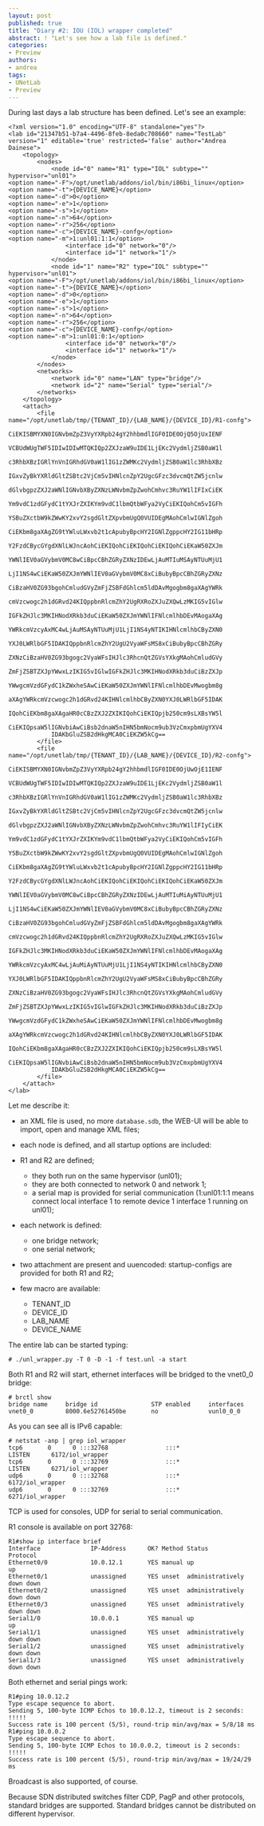 ```yaml
---
layout: post
published: true
title: "Diary #2: IOU (IOL) wrapper completed"
abstract: ! "Let's see how a lab file is defined."
categories:
- Preview
authors:
- andrea
tags:
- UNetLab
- Preview
---
```

During last days a lab structure has been defined. Let's see an example:

~~~
<?xml version="1.0" encoding="UTF-8" standalone="yes"?>
<lab id="21347b51-b7a4-4496-8feb-8eda0c708660" name="TestLab" version="1" editable='true' restricted='false' author="Andrea Dainese">
    <topology>
        <nodes>
            <node id="0" name="R1" type="IOL" subtype="" hypervisor="unl01">
<option name="-F">/opt/unetlab/addons/iol/bin/i86bi_linux</option>
<option name="-t">{DEVICE_NAME}</option>
<option name="-d">0</option>
<option name="-e">1</option>
<option name="-s">1</option>
<option name="-n">64</option>
<option name="-r">256</option>
<option name="-c">{DEVICE_NAME}-confg</option>
<option name="-m">1:unl01:1:1</option>
                <interface id="0" network="0"/>
                <interface id="1" network="1"/>
            </node>
            <node id="1" name="R2" type="IOL" subtype="" hypervisor="unl01">
<option name="-F">/opt/unetlab/addons/iol/bin/i86bi_linux</option>
<option name="-t">{DEVICE_NAME}</option>
<option name="-d">0</option>
<option name="-e">1</option>
<option name="-s">1</option>
<option name="-n">64</option>
<option name="-r">256</option>
<option name="-c">{DEVICE_NAME}-confg</option>
<option name="-m">1:unl01:0:1</option>
                <interface id="0" network="0"/>
                <interface id="1" network="1"/>
            </node>
        </nodes>
        <networks>
            <network id="0" name="LAN" type="bridge"/>
            <network id="2" name="Serial" type="serial"/>
        </networks>
    </topology>
    <attach>
        <file name="/opt/unetlab/tmp/{TENANT_ID}/{LAB_NAME}/{DEVICE_ID}/R1-confg">
            CiEKISBMYXN0IGNvbmZpZ3VyYXRpb24gY2hhbmdlIGF0IDE0OjQ5OjUxIENF
            VCBUdWUgTWF5IDIwIDIwMTQKIQp2ZXJzaW9uIDE1LjEKc2VydmljZSB0aW1l
            c3RhbXBzIGRlYnVnIGRhdGV0aW1lIG1zZWMKc2VydmljZSB0aW1lc3RhbXBz
            IGxvZyBkYXRldGltZSBtc2VjCm5vIHNlcnZpY2UgcGFzc3dvcmQtZW5jcnlw
            dGlvbgpzZXJ2aWNlIGNvbXByZXNzLWNvbmZpZwohCmhvc3RuYW1lIFIxCiEK
            Ym9vdC1zdGFydC1tYXJrZXIKYm9vdC1lbmQtbWFya2VyCiEKIQohCm5vIGFh
            YSBuZXctbW9kZWwKY2xvY2sgdGltZXpvbmUgQ0VUIDEgMAohCmlwIGNlZgoh
            CiEKbm8gaXAgZG9tYWluLWxvb2t1cApubyBpcHY2IGNlZgppcHY2IG11bHRp
            Y2FzdCBycGYgdXNlLWJncAohCiEKIQohCiEKIQohCiEKIQohCiEKaW50ZXJm
            YWNlIEV0aGVybmV0MC8wCiBpcCBhZGRyZXNzIDEwLjAuMTIuMSAyNTUuMjU1
            LjI1NS4wCiEKaW50ZXJmYWNlIEV0aGVybmV0MC8xCiBubyBpcCBhZGRyZXNz
            CiBzaHV0ZG93bgohCmludGVyZmFjZSBFdGhlcm5ldDAvMgogbm8gaXAgYWRk
            cmVzcwogc2h1dGRvd24KIQppbnRlcmZhY2UgRXRoZXJuZXQwLzMKIG5vIGlw
            IGFkZHJlc3MKIHNodXRkb3duCiEKaW50ZXJmYWNlIFNlcmlhbDEvMAogaXAg
            YWRkcmVzcyAxMC4wLjAuMSAyNTUuMjU1LjI1NS4yNTIKIHNlcmlhbCByZXN0
            YXJ0LWRlbGF5IDAKIQppbnRlcmZhY2UgU2VyaWFsMS8xCiBubyBpcCBhZGRy
            ZXNzCiBzaHV0ZG93bgogc2VyaWFsIHJlc3RhcnQtZGVsYXkgMAohCmludGVy
            ZmFjZSBTZXJpYWwxLzIKIG5vIGlwIGFkZHJlc3MKIHNodXRkb3duCiBzZXJp
            YWwgcmVzdGFydC1kZWxheSAwCiEKaW50ZXJmYWNlIFNlcmlhbDEvMwogbm8g
            aXAgYWRkcmVzcwogc2h1dGRvd24KIHNlcmlhbCByZXN0YXJ0LWRlbGF5IDAK
            IQohCiEKbm8gaXAgaHR0cCBzZXJ2ZXIKIQohCiEKIQpjb250cm9sLXBsYW5l
            CiEKIQpsaW5lIGNvbiAwCiBsb2dnaW5nIHN5bmNocm9ub3VzCmxpbmUgYXV4
            IDAKbGluZSB2dHkgMCA0CiEKZW5kCg==
        </file>
        <file name="/opt/unetlab/tmp/{TENANT_ID}/{LAB_NAME}/{DEVICE_ID}/R2-confg">
            CiEKISBMYXN0IGNvbmZpZ3VyYXRpb24gY2hhbmdlIGF0IDE0OjUwOjE1IENF
            VCBUdWUgTWF5IDIwIDIwMTQKIQp2ZXJzaW9uIDE1LjEKc2VydmljZSB0aW1l
            c3RhbXBzIGRlYnVnIGRhdGV0aW1lIG1zZWMKc2VydmljZSB0aW1lc3RhbXBz
            IGxvZyBkYXRldGltZSBtc2VjCm5vIHNlcnZpY2UgcGFzc3dvcmQtZW5jcnlw
            dGlvbgpzZXJ2aWNlIGNvbXByZXNzLWNvbmZpZwohCmhvc3RuYW1lIFIyCiEK
            Ym9vdC1zdGFydC1tYXJrZXIKYm9vdC1lbmQtbWFya2VyCiEKIQohCm5vIGFh
            YSBuZXctbW9kZWwKY2xvY2sgdGltZXpvbmUgQ0VUIDEgMAohCmlwIGNlZgoh
            CiEKbm8gaXAgZG9tYWluLWxvb2t1cApubyBpcHY2IGNlZgppcHY2IG11bHRp
            Y2FzdCBycGYgdXNlLWJncAohCiEKIQohCiEKIQohCiEKIQohCiEKaW50ZXJm
            YWNlIEV0aGVybmV0MC8wCiBpcCBhZGRyZXNzIDEwLjAuMTIuMiAyNTUuMjU1
            LjI1NS4wCiEKaW50ZXJmYWNlIEV0aGVybmV0MC8xCiBubyBpcCBhZGRyZXNz
            CiBzaHV0ZG93bgohCmludGVyZmFjZSBFdGhlcm5ldDAvMgogbm8gaXAgYWRk
            cmVzcwogc2h1dGRvd24KIQppbnRlcmZhY2UgRXRoZXJuZXQwLzMKIG5vIGlw
            IGFkZHJlc3MKIHNodXRkb3duCiEKaW50ZXJmYWNlIFNlcmlhbDEvMAogaXAg
            YWRkcmVzcyAxMC4wLjAuMiAyNTUuMjU1LjI1NS4yNTIKIHNlcmlhbCByZXN0
            YXJ0LWRlbGF5IDAKIQppbnRlcmZhY2UgU2VyaWFsMS8xCiBubyBpcCBhZGRy
            ZXNzCiBzaHV0ZG93bgogc2VyaWFsIHJlc3RhcnQtZGVsYXkgMAohCmludGVy
            ZmFjZSBTZXJpYWwxLzIKIG5vIGlwIGFkZHJlc3MKIHNodXRkb3duCiBzZXJp
            YWwgcmVzdGFydC1kZWxheSAwCiEKaW50ZXJmYWNlIFNlcmlhbDEvMwogbm8g
            aXAgYWRkcmVzcwogc2h1dGRvd24KIHNlcmlhbCByZXN0YXJ0LWRlbGF5IDAK
            IQohCiEKbm8gaXAgaHR0cCBzZXJ2ZXIKIQohCiEKIQpjb250cm9sLXBsYW5l
            CiEKIQpsaW5lIGNvbiAwCiBsb2dnaW5nIHN5bmNocm9ub3VzCmxpbmUgYXV4
            IDAKbGluZSB2dHkgMCA0CiEKZW5kCg==
        </file>
    </attach>
</lab>
~~~

Let me describe it:

* an XML file is used, no more `database.sdb`, the WEB-UI will be able to import, open and manage XML files;
* each node is defined, and all startup options are included:

* R1 and R2 are defined;
    * they both run on the same hypervisor (unl01);
    * they are both connected to network 0 and network 1;
    * a serial map is provided for serial communication (1:unl01:1:1 means connect local interface 1 to remote device 1 interface 1 running on unl01);
* each network is defined:
    * one bridge network;
    * one serial network;
* two attachment are present and uuencoded: startup-configs are provided for both R1 and R2;
* few macro are available:
    * TENANT_ID
    * DEVICE_ID
    * LAB_NAME
    * DEVICE_NAME

The entire lab can be started typing:

~~~
# ./unl_wrapper.py -T 0 -D -1 -f test.unl -a start
~~~

Both R1 and R2 will start, ethernet interfaces will be bridged to the vnet0_0 bridge:

~~~
# brctl show
bridge name     bridge id               STP enabled     interfaces
vnet0_0         8000.6e52761450be       no              vunl0_0_0
~~~

As you can see all is IPv6 capable:

~~~
# netstat -anp | grep iol_wrapper
tcp6       0      0 :::32768                :::*                    LISTEN      6172/iol_wrapper
tcp6       0      0 :::32769                :::*                    LISTEN      6271/iol_wrapper
udp6       0      0 :::32768                :::*                                6172/iol_wrapper
udp6       0      0 :::32769                :::*                                6271/iol_wrapper
~~~

TCP is used for consoles, UDP for serial to serial communication.

R1 console is available on port 32768:

~~~
R1#show ip interface brief
Interface              IP-Address      OK? Method Status                Protocol
Ethernet0/0            10.0.12.1       YES manual up                    up
Ethernet0/1            unassigned      YES unset  administratively down down
Ethernet0/2            unassigned      YES unset  administratively down down
Ethernet0/3            unassigned      YES unset  administratively down down
Serial1/0              10.0.0.1        YES manual up                    up
Serial1/1              unassigned      YES unset  administratively down down
Serial1/2              unassigned      YES unset  administratively down down
Serial1/3              unassigned      YES unset  administratively down down
~~~

Both ethernet and serial pings work:

~~~
R1#ping 10.0.12.2
Type escape sequence to abort.
Sending 5, 100-byte ICMP Echos to 10.0.12.2, timeout is 2 seconds:
!!!!!
Success rate is 100 percent (5/5), round-trip min/avg/max = 5/8/18 ms
R1#ping 10.0.0.2
Type escape sequence to abort.
Sending 5, 100-byte ICMP Echos to 10.0.0.2, timeout is 2 seconds:
!!!!!
Success rate is 100 percent (5/5), round-trip min/avg/max = 19/24/29 ms
~~~
Broadcast is also supported, of course.

Because SDN distributed switches filter CDP, PagP and other protocols, standard bridges are supported. Standard bridges cannot be distributed on different hypervisor.
